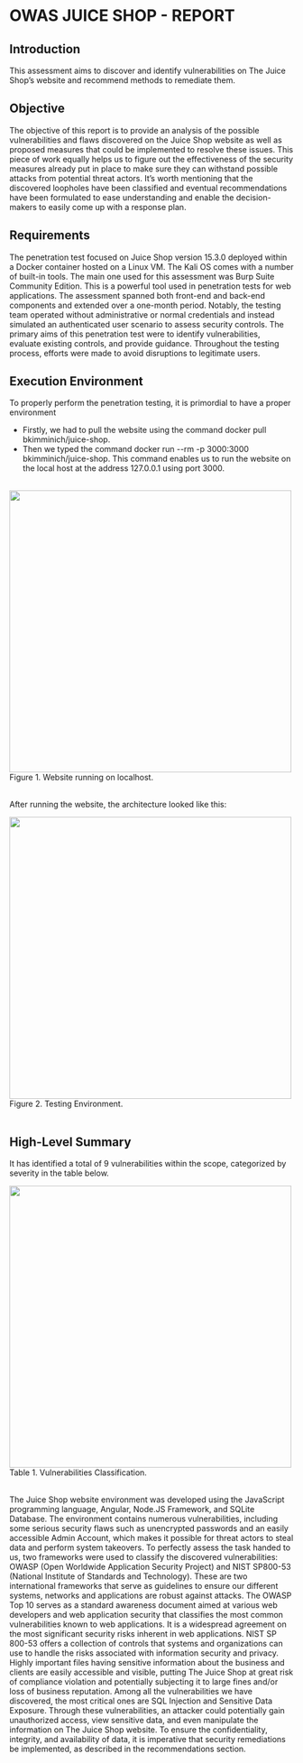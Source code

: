 # OWAS JUICE SHOP - REPORT

## Introduction
This assessment aims to discover and identify vulnerabilities on The Juice Shop’s website and recommend methods to remediate them.

## Objective
The objective of this report is to provide an analysis of the possible vulnerabilities and flaws discovered on the Juice Shop website as well as proposed measures that could be implemented to resolve these issues. This piece of work equally helps us to figure out the effectiveness of the security measures already put in place to make sure they can withstand possible attacks from potential threat actors. It’s worth mentioning that the discovered loopholes have been classified and eventual recommendations have been formulated to ease understanding and enable the decision-makers to easily come up with a response plan.
 
## Requirements
The penetration test focused on Juice Shop version 15.3.0 deployed within a Docker container hosted on a Linux VM. The Kali OS comes with a number of built-in tools. The main one used for this assessment was Burp Suite Community Edition. This is a powerful tool used in penetration tests for web applications. The assessment spanned both front-end and back-end components and extended over a one-month period. Notably, the testing team operated without administrative or normal credentials and instead simulated an authenticated user scenario to assess security controls. The primary aims of this penetration test were to identify vulnerabilities, evaluate existing controls, and provide guidance. Throughout the testing process, efforts were made to avoid disruptions to legitimate users.

## Execution Environment
To properly perform the penetration testing, it is primordial to have a proper environment
  - Firstly, we had to pull the website using the command docker pull bkimminich/juice-shop. 
  - Then we typed the command docker run --rm -p 3000:3000 bkimminich/juice-shop. This command enables us to run the website on the local host at the address 127.0.0.1 using port 3000. <br/></br>

<img src="https://github.com/user-attachments/assets/0cc6fa06-17d7-4036-971a-f1c823e31be5" width="500"></br>
Figure 1. Website running on localhost. </br></br>

After running the website, the architecture looked like this: </br>

<img src="https://github.com/user-attachments/assets/cfd59fbe-0860-4419-aded-4839e5895631" width="500"></br>
Figure 2. Testing Environment. </br></br>

## High-Level Summary 
It has identified a total of 9 vulnerabilities within the scope, categorized by severity in the table below.</br>

<img  src="https://github.com/user-attachments/assets/6d012adb-6d9b-4548-8062-5eebb6b000dc" width="500"></br>
Table 1. Vulnerabilities Classification.</br></br>

The Juice Shop website environment was developed using the JavaScript programming language, Angular, Node.JS Framework, and SQLite Database. The environment contains numerous vulnerabilities, including some serious security flaws such as unencrypted passwords and an easily accessible Admin Account, which makes it possible for threat actors to steal data and perform system takeovers.
To perfectly assess the task handed to us, two frameworks were used to classify the discovered vulnerabilities: OWASP (Open Worldwide Application Security Project) and NIST SP800-53 (National Institute of Standards and Technology). These are two international frameworks that serve as guidelines to ensure our different systems, networks and applications are robust against attacks. The OWASP Top 10 serves as a standard awareness document aimed at various web developers and web application security that classifies the most common vulnerabilities known to web applications. It is a widespread agreement on the most significant security risks inherent in web applications. NIST SP 800-53 offers a collection of controls that systems and organizations can use to handle the risks associated with information security and privacy.
Highly important files having sensitive information about the business and clients are easily accessible and visible, putting The Juice Shop at great risk of compliance violation and potentially subjecting it to large fines and/or loss of business reputation.
Among all the vulnerabilities we have discovered, the most critical ones are SQL Injection and Sensitive Data Exposure. Through these vulnerabilities, an attacker could potentially gain unauthorized access, view sensitive data, and even manipulate the information on The Juice Shop website. To ensure the confidentiality, integrity, and availability of data, it is imperative that security remediations be implemented, as described in the recommendations section.



